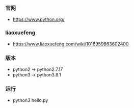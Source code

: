 ### 官网
- https://www.python.org/

### liaoxuefeng
- https://www.liaoxuefeng.com/wiki/1016959663602400

### 版本
- python2 -> python2.7.17
- python3 -> python3.8.1

### 运行
- python3 hello.py

